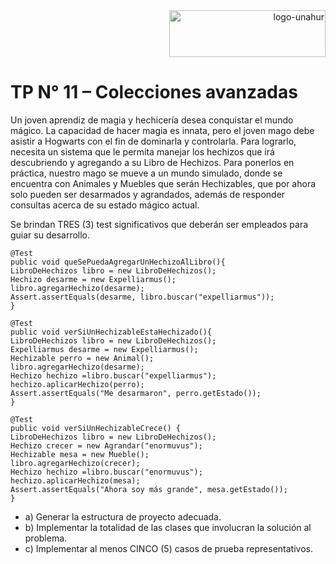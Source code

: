 <div align="end">
  <img  src="https://github.com/RaTon84/Taller-Lenguajes-de-marcado-UNAHUR/blob/10ba9bdad96272088bfc71626eff781e41499173/logo-unahur.png" alt="logo-unahur" width="250" height="75" />
</div> 

# TP N° 11 – Colecciones avanzadas

Un joven aprendiz de magia y hechicería desea conquistar el mundo mágico. La
capacidad de hacer magia es innata, pero el joven mago debe asistir a Hogwarts con el fin
de dominarla y controlarla. Para lograrlo, necesita un sistema que le permita manejar los
hechizos que irá descubriendo y agregando a su Libro de Hechizos. Para ponerlos en
práctica, nuestro mago se mueve a un mundo simulado, donde se encuentra con Animales
y Muebles que serán Hechizables, que por ahora solo pueden ser desarmados y agrandados,
además de responder consultas acerca de su estado mágico actual.

Se brindan TRES (3) test significativos que deberán ser empleados para guiar su
desarrollo.

```
@Test
public void queSePuedaAgregarUnHechizoAlLibro(){
LibroDeHechizos libro = new LibroDeHechizos();
Hechizo desarme = new Expelliarmus();
libro.agregarHechizo(desarme);
Assert.assertEquals(desarme, libro.buscar("expelliarmus"));
}
```
```
@Test
public void verSiUnHechizableEstaHechizado(){
LibroDeHechizos libro = new LibroDeHechizos();
Expelliarmus desarme = new Expelliarmus();
Hechizable perro = new Animal();
libro.agregarHechizo(desarme);
Hechizo hechizo =libro.buscar("expelliarmus");
hechizo.aplicarHechizo(perro);
Assert.assertEquals("Me desarmaron", perro.getEstado());
}
```
```
@Test
public void verSiUnHechizableCrece() {
LibroDeHechizos libro = new LibroDeHechizos();
Hechizo crecer = new Agrandar("enormuvus");
Hechizable mesa = new Mueble();
libro.agregarHechizo(crecer);
Hechizo hechizo =libro.buscar("enormuvus");
hechizo.aplicarHechizo(mesa);
Assert.assertEquals("Ahora soy más grande", mesa.getEstado());
}
```

- a) Generar la estructura de proyecto adecuada.
- b) Implementar la totalidad de las clases que involucran la solución al
problema.
- c) Implementar al menos CINCO (5) casos de prueba representativos.
